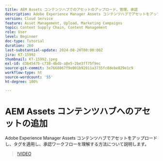 ```yaml
---
title: AEM Assets コンテンツハブでのアセットのアップロード、管理、承認
description: Adobe Experience Manager Assets コンテンツハブでアセットをアップロードし、タグを適用し、承認ワークフローを理解する方法について説明します。
version: Cloud Service
feature: Asset Management, Upload, Marketing Campaigns
topic: Content Supply Chain, Content Management
role: User
level: Beginner
doc-type: Tutorial
duration: 260
last-substantial-update: 2024-08-20T00:00:00Z
jira: KT-15992
thumbnail: KT-15992.jpeg
exl-id: d364547b-c738-4bdb-a8e5-2be3ff75f9ec
source-git-commit: 3e7668067f9e001b92011a3735fc8debe829e1c9
workflow-type: ht
source-wordcount: '55'
ht-degree: 100%

---
```


# AEM Assets コンテンツハブへのアセットの追加

Adobe Experience Manager Assets コンテンツハブでアセットをアップロードし、タグを適用し、承認ワークフローを理解する方法について説明します。

>[!VIDEO](https://video.tv.adobe.com/v/3432980/?learn=on)

